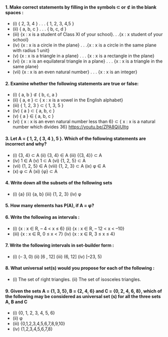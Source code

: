 #### 1. Make correct statements by filling in the symbols ⊂ or ⊄ in the blank spaces :
* (i) { 2, 3, 4 } . . . { 1, 2, 3, 4,5 } 
* (ii) { a, b, c } . . . { b, c, d }
* (iii) {x : x is a student of Class XI of your school}. . .{x : x student of your school}
* (iv) {x : x is a circle in the plane} . . .{x : x is a circle in the same plane with  radius 1 unit}
* (v) {x : x is a triangle in a plane} . . . {x : x is a rectangle in the plane}
* (vi) {x : x is an equilateral triangle in a plane} . . . {x : x is a triangle in the same plane}
* (vii) {x : x is an even natural number} . . . {x : x is an integer}
#### 2. Examine whether the following statements are true or false:
* (i) { a, b } ⊄ { b, c, a }
* (ii) { a, e } ⊂ { x : x is a vowel in the English alphabet}
* (iii) { 1, 2, 3 } ⊂ { 1, 3, 5 }
* (iv) { a } ⊂ { a, b, c }
* (v) { a } ∈ { a, b, c }
* (vi) { x : x is an even natural number less than 6} ⊂ { x : x is a natural number which divides 36}
https://youtu.be/ZPA8QjiUItg

#### 3. Let A = { 1, 2, { 3, 4 }, 5 }. Which of the following statements are incorrect and why?
* (i) {3, 4} ⊂ A (ii) {3, 4} ∈ A (iii) {{3, 4}} ⊂ A
* (iv) 1 ∈ A (v) 1 ⊂ A (vi) {1, 2, 5} ⊂ A
* (vii) {1, 2, 5} ∈ A (viii) {1, 2, 3} ⊂ A (ix) φ ∈ A
* (x) φ ⊂ A (xi) {φ} ⊂ A
#### 4. Write down all the subsets of the following sets
* (i) {a} (ii) {a, b} (iii) {1, 2, 3} (iv) φ
#### 5. How many elements has P(A), if A = φ?
#### 6. Write the following as intervals :
* (i) {x : x ∈ R, – 4 < x ≤ 6} (ii) {x : x ∈ R, – 12 < x < –10}
* (iii) {x : x ∈ R, 0 ≤ x < 7} (iv) {x : x ∈ R, 3 ≤ x ≤ 4}
#### 7. Write the following intervals in set-builder form :
* (i) (– 3, 0) (ii) \[6 , 12\] (iii) (6, 12\] (iv) \[–23, 5)
#### 8. What universal set(s) would you propose for each of the following :
* (i) The set of right triangles. (ii) The set of isosceles triangles.
#### 9. Given the sets A = {1, 3, 5}, B = {2, 4, 6} and C = {0, 2, 4, 6, 8}, which of the following may be considered as universal set (s) for all the three sets A, B and C
* (i) {0, 1, 2, 3, 4, 5, 6}
* (ii) φ
* (iii) {0,1,2,3,4,5,6,7,8,9,10}
* (iv) {1,2,3,4,5,6,7,8}


